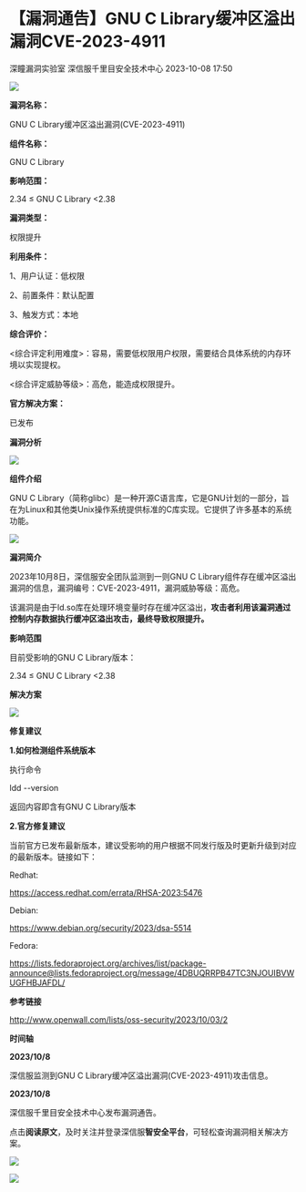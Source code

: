 #  【漏洞通告】GNU C Library缓冲区溢出漏洞CVE-2023-4911   
深瞳漏洞实验室  深信服千里目安全技术中心   2023-10-08 17:50  
  
![](https://mmbiz.qpic.cn/mmbiz_gif/w8NHw6tcQ5yUhteVEerJTWOxYMgXk3MibAnQ9Y9mbenFr2q8BvulbDvLNCQ2cvnicibbkwMicZvRaPAoVkIFOc6Tcw/640?wx_fmt=gif "")  
  
**漏洞名称：**  
  
GNU C Library缓冲区溢出漏洞(CVE-2023-4911)   
  
**组件名称：**  
  
GNU C Library  
  
**影响范围：**  
  
2.34 ≤ GNU C Library <2.38  
  
**漏洞类型：**  
  
权限提升  
  
**利用条件：**  
  
1、用户认证：低权限  
  
2、前置条件：默认配置  
  
3、触发方式：本地  
  
**综合评价：**  
  
<综合评定利用难度>：容易，需要低权限用户权限，需要结合具体系统的内存环境以实现提权。  
  
<综合评定威胁等级>：高危，能造成权限提升。  
  
**官方解决方案：**  
  
已发布  
  
  
  
  
  
**漏洞分析**  
  
![](https://mmbiz.qpic.cn/mmbiz_gif/w8NHw6tcQ5yUhteVEerJTWOxYMgXk3MibwbJNDrN8oHabV4YXOBiald9NB19IbQLPUTQ91BLPDEK72ict4HiaUanjw/640?wx_fmt=gif "")  
  
**组件介绍**  
  
GNU C Library（简称glibc）是一种开源C语言库，它是GNU计划的一部分，旨在为Linux和其他类Unix操作系统提供标准的C库实现。它提供了许多基本的系统功能。  
  
![](https://mmbiz.qpic.cn/mmbiz_gif/w8NHw6tcQ5yUhteVEerJTWOxYMgXk3MibwbJNDrN8oHabV4YXOBiald9NB19IbQLPUTQ91BLPDEK72ict4HiaUanjw/640?wx_fmt=gif "")  
  
**漏洞简介**  
  
2023年10月8日，深信服安全团队监测到一则GNU C Library组件存在缓冲区溢出漏洞的信息，漏洞编号：CVE-2023-4911，漏洞威胁等级：高危。  
  
  
该漏洞是由于ld.so库在处理环境变量时存在缓冲区溢出，**攻击者利用该漏洞通过控制内存数据执行缓冲区溢出攻击，最终导致权限提升。**  
  
  
**影响范围**  
  
目前受影响的GNU C Library版本：  
  
2.34 ≤ GNU C Library <2.38  
  
  
**解决方案**  
  
![](https://mmbiz.qpic.cn/mmbiz_gif/w8NHw6tcQ5yUhteVEerJTWOxYMgXk3MibwbJNDrN8oHabV4YXOBiald9NB19IbQLPUTQ91BLPDEK72ict4HiaUanjw/640?wx_fmt=gif "")  
  
**修复建议**  
  
  
**1.如何检测组件系统版本**  
  
执行命令  
  
ldd --version  
  
返回内容即含有GNU C Library版本  
  
  
**2.官方修复建议**  
  
当前官方已发布最新版本，建议受影响的用户根据不同发行版及时更新升级到对应的最新版本。链接如下：  
  
Redhat:  
  
https://access.redhat.com/errata/RHSA-2023:5476  
  
Debian:  
  
https://www.debian.org/security/2023/dsa-5514  
  
Fedora:  
  
https://lists.fedoraproject.org/archives/list/package-announce@lists.fedoraproject.org/message/4DBUQRRPB47TC3NJOUIBVWUGFHBJAFDL/  
  
  
**参考链接**  
  
  
http://www.openwall.com/lists/oss-security/2023/10/03/2  
  
  
**时间轴**  
  
  
  
**2023/10/8**  
  
深信服监测到GNU C Library缓冲区溢出漏洞(CVE-2023-4911)攻击信息。   
  
  
**2023/10/8**  
  
深信服千里目安全技术中心发布漏洞通告。  
  
  
点击**阅读原文**，及时关注并登录深信服**智安全平台**，可轻松查询漏洞相关解决方案。  
  
![](https://mmbiz.qpic.cn/mmbiz_png/w8NHw6tcQ5yUhteVEerJTWOxYMgXk3MibqA4LREma2pbZQhojRqt87P2yibyESVMWPgsX3jIVEtFmHzb5A15maJw/640?wx_fmt=png "")  
  
  
![](https://mmbiz.qpic.cn/mmbiz_jpg/w8NHw6tcQ5yUhteVEerJTWOxYMgXk3MibBPjTdqBdt1oGOwMxJI1h2iapOthARDX6AntViaLticnibjsEMfzqT5Lk6Q/640?wx_fmt=jpeg "")  
  
  
  
